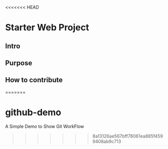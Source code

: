 <<<<<<< HEAD
# Starter Web Project
## Intro
## Purpose
## How to contribute
=======
# github-demo
A Simple Demo to Show Git WorkFlow
>>>>>>> 8a13126ae567bff78061ea885f4599408ab9c713

